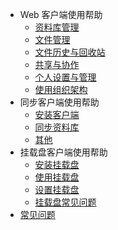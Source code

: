* Web 客户端使用帮助
	* [资料库管理](web_client/library_manage.md)
	* [文件管理](web_client/file_manage.md)
	* [文件历史与回收站](web_client/file_history_recycle.md)
	* [共享与协作](web_client/share_collaboration.md)
	* [个人设置与管理](web_client/personal_setup_and_manage.md)
	* [使用组织架构](web_client/use_department.md)
* 同步客户端使用帮助
	* [安装客户端](syncing_client/install_syncing_client.md)
	* [同步资料库](syncing_client/syncing_librarise.md)
	* [其他](syncing_client/others.md)
* 挂载盘客户端使用帮助
	* [安装挂载盘](seadrive_client/install_seadrive_client.md)
	* [使用挂载盘](seadrive_client/usage_seadrive_client.md)
	* [设置挂载盘](seadrive_client/seadrive_setup.md)
	* [挂载盘常见问题](seadrive_client/faq_seadrive.md)
* [常见问题](faq.md)
